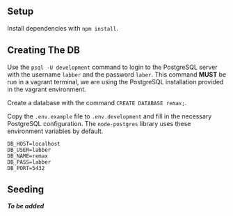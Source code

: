 ## Setup

Install dependencies with `npm install`.

## Creating The DB

Use the `psql -U development` command to login to the PostgreSQL server with the username `labber` and the password `laber`. This command **MUST** be run in a vagrant terminal, we are using the PostgreSQL installation provided in the vagrant environment.

Create a database with the command `CREATE DATABASE remax;`.

Copy the `.env.example` file to `.env.development` and fill in the necessary PostgreSQL configuration. The `node-postgres` library uses these environment variables by default.

```
DB_HOST=localhost
DB_USER=labber
DB_NAME=remax
DB_PASS=labber
DB_PORT=5432
```

## Seeding

**_To be added_**
